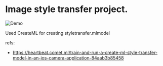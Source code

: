 <h1> Image style transfer project. </h1>



<!-- https://user-images.githubusercontent.com/24282356/166744893-479811a4-b002-47cf-bc1d-762815678a65.mp4 -->
![Demo](https://user-images.githubusercontent.com/24282356/166746957-65bffb40-bce0-4382-af9a-a730d8b724d8.gif)


Used CreateML for creating styletransfer.mlmodel
  


refs:
- https://heartbeat.comet.ml/train-and-run-a-create-ml-style-transfer-model-in-an-ios-camera-application-84aab3b85458
